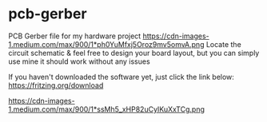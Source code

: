 # pcb-gerber
PCB Gerber file for my hardware project
https://cdn-images-1.medium.com/max/900/1*ph0YuMfxj5Oroz9mv5omvA.png
Locate the circuit schematic & feel free to design your board layout, but you can simply use mine it should work without any issues

If you haven't downloaded the software yet, just click the link below:
https://fritzing.org/download

https://cdn-images-1.medium.com/max/900/1*ssMh5_xHP82uCyIKuXxTCg.png
